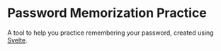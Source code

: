 # Password Memorization Practice
A tool to help you practice remembering your password, created using [Svelte](https://svelte.dev).